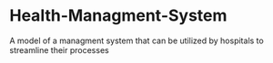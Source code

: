 # Health-Managment-System
 A model of a managment system that can be utilized by hospitals to streamline their processes
